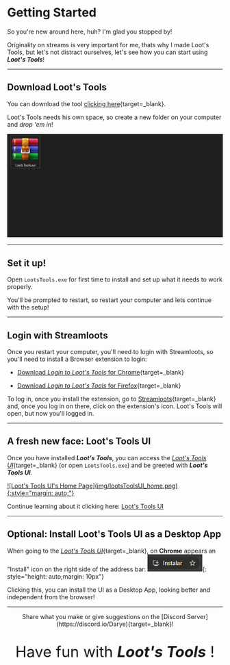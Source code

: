 # Getting Started

So you're new around here, huh? I'm glad you stopped by!

Originality on streams is very important for me, thats why I made Loot's Tools, but let's not distract ourselves, let's see how you can start using ***Loot's Tools***!

---

## Download Loot's Tools

You can download the tool [clicking here](https://github.com/DaryeDev/LootsTools/releases/latest){target=_blank}.

Loot's Tools needs his own space, so create a new folder on your computer and *drop 'em in*!

![Create a folder for Loot's Tools](img/CreateFolder.gif)

---

## Set it up!

Open ```LootsTools.exe``` for first time to install and set up what it needs to work properly. 

You'll be prompted to restart, so restart your computer and lets continue with the setup!

---

## Login with Streamloots

Once you restart your computer, you'll need to login with Streamloots, so you'll need to install a Browser extension to login:

- [Download *Login to Loot's Tools* for Chrome](https://chrome.google.com/webstore/detail/login-to-loots-tools/nkoepodlaleolfmllaibllelcefbphfp){target=_blank}

- [Download *Login to Loot's Tools* for Firefox](https://addons.mozilla.org/en-US/firefox/addon/login-to-loot-s-tools/){target=_blank}

To log in, once you install the extension, go to [Streamloots](https://www.streamloots.com){target=_blank} and, once you log in on there, click on the extension's icon. Loot's Tools will open, but now you'll logged in.

---

## A fresh new face: Loot's Tools UI

Once you have installed ***Loot's Tools***, you can access the [*Loot's Tools UI*](https://lootstools.darye.dev/app){target=_blank} (or open ```LootsTools.exe```) and be greeted with ***Loot's Tools UI***.

<a href="https://lootstools.darye.dev/app">
![Loot's Tools UI's Home Page](img/lootsToolsUI_home.png){:style="margin: auto;"}
</a>

Continue learning about it clicking here: [Loot's Tools UI](lootsToolsUI.md)

---

## Optional: Install Loot's Tools UI as a Desktop App

When going to the [*Loot's Tools UI*](https://lootstools.darye.dev/app){target=_blank}, on **Chrome** appears an "Install" icon on the right side of the address bar: ![Install Button](img/lootsToolsUI_installChrome.png){: style="height: auto;margin: 10px"}

Clicking this, you can install the UI as a Desktop App, looking better and independent from the browser!

---

<center>Share what you make or give suggestions on the [Discord Server](https://discord.io/Darye){target=_blank}!
<br>

<p style="font-size:35px;">Have fun with <b><i>Loot's Tools</b></i> !</p></center>
